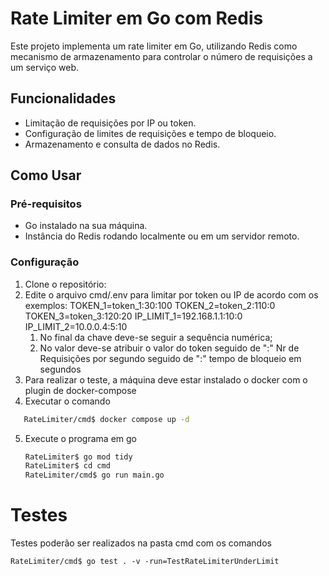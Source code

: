 # Rate Limiter em Go com Redis

Este projeto implementa um rate limiter em Go, utilizando Redis como mecanismo de armazenamento para controlar o número de requisições a um serviço web.

## Funcionalidades

- Limitação de requisições por IP ou token.
- Configuração de limites de requisições e tempo de bloqueio.
- Armazenamento e consulta de dados no Redis.

## Como Usar

### Pré-requisitos

- Go instalado na sua máquina.
- Instância do Redis rodando localmente ou em um servidor remoto.

### Configuração

1. Clone o repositório:
2. Edite o arquivo cmd/.env para limitar por token ou IP de acordo com os exemplos:
   TOKEN_1=token_1:30:100
   TOKEN_2=token_2:110:0
   TOKEN_3=token_3:120:20
   IP_LIMIT_1=192.168.1.1:10:0
   IP_LIMIT_2=10.0.0.4:5:10
   1. No final da chave deve-se seguir a sequência numérica;
   2. No valor deve-se atribuir o valor do token seguido de ":" Nr de Requisições por segundo seguido de ":" tempo de bloqueio em segundos
3. Para realizar o teste, a máquina deve estar instalado o docker com o plugin de docker-compose
4. Executar o comando

```bash
   RateLimiter/cmd$ docker compose up -d
```

5. Execute o programa em go

   ```bash
   RateLimiter$ go mod tidy
   RateLimiter$ cd cmd
   RateLimiter/cmd$ go run main.go
   ```

# Testes

Testes poderão ser realizados na pasta cmd com os comandos

```
RateLimiter/cmd$ go test . -v -run=TestRateLimiterUnderLimit
```
